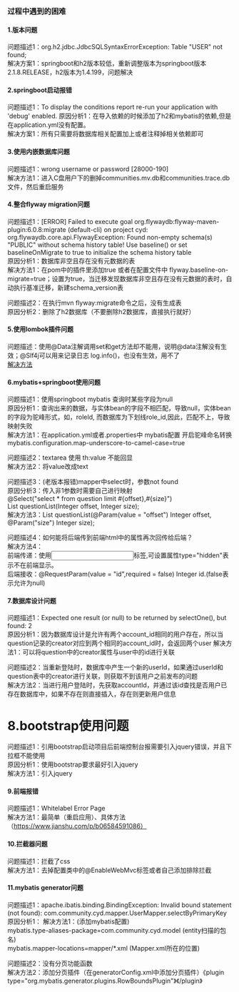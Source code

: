 ### 过程中遇到的困难
#### 1.版本问题
问题描述1：org.h2.jdbc.JdbcSQLSyntaxErrorException: Table "USER" not found;  
解决方案1：springboot和h2版本较低，重新调整版本为springboot版本2.1.8.RELEASE，h2版本为1.4.199，问题解决  

#### 2.springboot启动报错  
问题描述1：To display the conditions report re-run your application with 'debug' enabled.
原因分析1：在导入依赖的时候添加了h2和mybatis的依赖,但是在application.yml没有配置。  
解决方案1：所有只需要将数据库相关配置加上或者注释掉相关依赖即可  

#### 3.使用内嵌数据库问题  
问题描述1：wrong username or password [28000-190]  
解决方法1：进入C盘用户下的删掉communities.mv.db和communities.trace.db文件，然后重启服务  

#### 4.整合flyway migration问题  
问题描述1：[ERROR] Failed to execute goal org.flywaydb:flyway-maven-plugin:6.0.8:migrate (default-cli) on project cyd: org.flywaydb.core.api.FlywayException: Found non-empty schema(s) "PUBLIC" without schema history table! Use baseline() or set baselineOnMigrate to true to initialize the schema history table  
原因分析1：数据库非空且存在没有元数据的表  
解决方法1：在pom中的插件里添加<baselineOnMigrate>true</baselineOnMigrate> 或者在配置文件中 flyway.baseline-on-migrate=true；设置为true，当迁移发现数据库非空且存在没有元数据的表时，自动执行基准迁移，新建schema_version表  

问题描述2：在执行mvn flyway:migrate命令之后，没有生成表  
原因分析2：删除了h2数据库（不要删除h2数据库，直接执行就好） 

#### 5.使用lombok插件问题
问题描述：使用@Data注解调用set和get方法却不能用，说明@data注解没有生效；@Slf4j可以用来记录日志 log.info()，也没有生效，用不了  
[解决方法](https://blog.csdn.net/yflu0914/article/details/100182946)

#### 6.mybatis+springboot使用问题
问题描述1：使用springboot mybatis 查询时某些字段为null  
原因分析1：查询出来的数据，与实体bean的字段不相匹配，导致null，实体bean的字段为驼峰形式，如，roleId, 而数据库为下划线role_id,因此，匹配不上，导致映射失败  
解决方法1：在application.yml或者.properties中 mybatis配置 开启驼峰命名转换mybatis.configuration.map-underscore-to-camel-case=true  

问题描述2：textarea 使用 th:value 不能回显  
解决方法2：将value改成text  

问题描述3：(老版本报错)mapper中select时，参数not found  
原因分析3：传入非1参数时需要自己进行映射  
@Select("select * from question limit #{offset},#{size}")  
List<Question> questionList(Integer offset, Integer size);  
解决方法3：List<Question> questionList(@Param(value = "offset") Integer offset, @Param("size") Integer size);  

问题描述4：如何能将后端传到前端html中的属性再次回传给后端？  
解决方法4：  
前端传递：使用<input>标签,可设置属性type="hidden"表示不在前端显示。  
后端接收：@RequestParam(value = "id",required = false) Integer id.(false表示允许为null)  
#### 7.数据库设计问题
问题描述1：Expected one result (or null) to be returned by selectOne(), but found: 2  
原因分析1：因为数据库设计是允许有两个account_id相同的用户存在，所以当question记录的creator对应到两个相同的account_id时，会返回两个user
解决方法1：可以将question中的creator属性与user中的id进行关联

问题描述2：当重新登陆时，数据库中产生一个新的userId，如果通过userId和question表中的creator进行关联，则获取不到该用户之前发布的问题  
解决方法2：当进行用户登陆时，先获取accountId，并通过该id查找是否用户已存在数据库中，如果不存在则直接插入，存在则更新用户信息  

# 8.bootstrap使用问题
问题描述1：引用bootstrap启动项目后前端控制台报需要引入jquery错误，并且下拉框不能使用  
原因分析1：使用bootstrap要求最好引入jquery  
解决方法1：引入jquery  

#### 9.前端报错
问题描述1：Whitelabel Error Page  
解决方法1：最简单（重启应用）、具体方法（https://www.jianshu.com/p/b06584591086）  

#### 10.拦截器问题
问题描述1：拦截了css  
解决方法1：去掉配置类中的@EnableWebMvc标签或者自己添加排除拦截  

#### 11.mybatis generator问题
问题描述1：apache.ibatis.binding.BindingException: Invalid bound statement (not found): com.community.cyd.mapper.UserMapper.selectByPrimaryKey  
原因分析1：
解决方法1：(添加mybatis配置)  
        mybatis.type-aliases-package=com.community.cyd.model  (entity扫描的包名)  
        mybatis.mapper-locations=mapper/*.xml    (Mapper.xml所在的位置)  

问题描述2：没有分页功能函数  
解决方法2：添加分页插件（在generatorConfig.xml中添加分页插件）《plugin type="org.mybatis.generator.plugins.RowBoundsPlugin"》《/plugin》  
